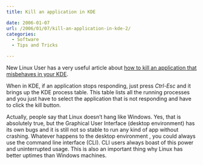 ```yaml
---
title: Kill an application in KDE

date: 2006-01-07
url: /2006/01/07/kill-an-application-in-kde-2/
categories:
  - Software
  - Tips and Tricks

---
```

New Linux User has a very useful article about [how to kill an application that misbehaves in your KDE][1].

When in KDE, if an application stops responding, just press _Ctrl-Esc_ and it brings up the KDE process table. This table lists all the running processes and you just have to select the application that is not responding and have to click the kill button.
  
Actually, people say that Linux doesn&#8217;t hang like Windows. Yes, that is absolutely true, but the Graphical User Interface (desktop environment) has its own bugs and it is still not so stable to run any kind of app without crashing. Whatever happens to the desktop environment , you could always use the command line interface (CLI). CLI users always boast of this power and uninterrupted usage. This is also an important thing why Linux has better uptimes than Windows machines.

 [1]: http://www.newlinuxuser.com/howto-kill-an-application-in-kde/